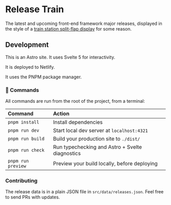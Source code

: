 # Release Train

The latest and upcoming front-end framework major releases, displayed in the style of a [train
station split-flap display](https://en.wikipedia.org/wiki/Split-flap_display) for some reason.

## Development

This is an Astro site. It uses Svelte 5 for interactivity.

It is deployed to Netlify.

It uses the PNPM package manager.

### 🧞 Commands

All commands are run from the root of the project, from a terminal:

| Command            | Action                                          |
| :----------------- | :---------------------------------------------- |
| `pnpm install`     | Install dependencies                            |
| `pnpm run dev`     | Start local dev server at `localhost:4321`      |
| `pnpm run build`   | Build your production site to `./dist/`         |
| `pnpm run check`   | Run typechecking and Astro + Svelte diagnostics |
| `pnpm run preview` | Preview your build locally, before deploying    |

### Contributing

The release data is in a plain JSON file in `src/data/releases.json`. Feel free
to send PRs with updates.
